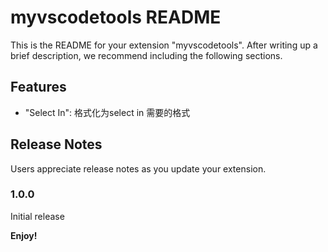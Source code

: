 # myvscodetools README

This is the README for your extension "myvscodetools". After writing up a brief description, we recommend including the following sections.

## Features
- "Select In": 格式化为select in 需要的格式


## Release Notes

Users appreciate release notes as you update your extension.

### 1.0.0

Initial release

**Enjoy!**

